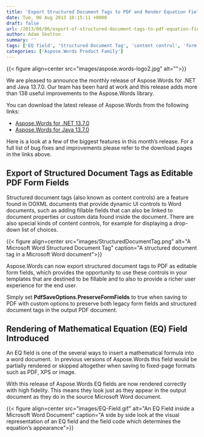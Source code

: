 ```yaml
---
title: 'Export Structured Document Tags to PDF and Render Equation Field using C# and Java'
date: Tue, 06 Aug 2013 10:15:11 +0000
draft: false
url: /2013/08/06/export-of-structured-document-tags-to-pdf-equation-field-rendering-and-more-in-aspose.words-13.7.0/
author: Adam Skelton
summary: ''
tags: ['EQ field', 'Structured Document Tag', 'content control', 'form field']
categories: ['Aspose.Words Product Family']
---
```




{{< figure align=center src="images/aspose.words-logo2.jpg" alt="">}}


We are pleased to announce the monthly release of Aspose.Words for .NET and Java 13.7.0. Our team has been hard at work and this release adds more than 138 useful improvements to the Aspose.Words library.

You can download the latest release of Aspose.Words from the following links:

*   [Aspose.Words for .NET 13.7.0][1]
*   [Aspose.Words for Java 13.7.0][2]

Here is a look at a few of the biggest features in this month’s release. For a full list of bug fixes and improvements please refer to the download pages in the links above.

## Export of Structured Document Tags as Editable PDF Form Fields

Structured document tags (also known as content controls) are a feature found in OOXML documents that provide dynamic UI controls to Word documents, such as adding fillable fields that can also be linked to document properties or custom data found inside the document. There are also special kinds of content controls, for example for displaying a drop-down list of choices.



{{< figure align=center src="images/StructuredDocumentTag.png" alt="A Microsoft Word Structured Document Tag" caption="A structured document tag in a Microsoft Word document">}}


Aspose.Words can now export structured document tags to PDF as editable form fields, which provides the opportunity to use these controls in your templates that are destined to be fillable and to also to provide a richer user experience for the end user.

Simply set **PdfSaveOptions.PreserveFormFields** to true when saving to PDF with custom options to preserve both legacy form fields and structured document tags in the output PDF document.

## Rendering of Mathematical Equation (EQ) Field Introduced

An EQ field is one of the several ways to insert a mathematical formula into a word document.  In previous versions of Aspose.Words this field would be partially rendered or skipped altogether when saving to fixed-page formats such as PDF, XPS or image.

With this release of Aspose.Words EQ fields are now rendered correctly with high fidelity. This means they look just as they appear in the output document as they do in the source Microsoft Word document.



{{< figure align=center src="images/EQ-Field.gif" alt="An EQ Field inside a Microsoft Word Document" caption="A side by side look at the visual representation of an EQ field and the field code which determines the equation’s appearance">}}





[1]: https://downloads.aspose.com/words/net
[2]: https://downloads.aspose.com/words/java




